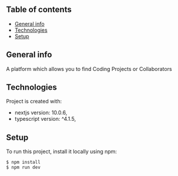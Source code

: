 ## Table of contents

- [General info](#general-info)
- [Technologies](#technologies)
- [Setup](#setup)

## General info

A platform which allows you to find Coding Projects or Collaborators

## Technologies

Project is created with:

- nextjs version: 10.0.6,
- typescript version: ^4.1.5,

## Setup

To run this project, install it locally using npm:

```
$ npm install
$ npm run dev
```

